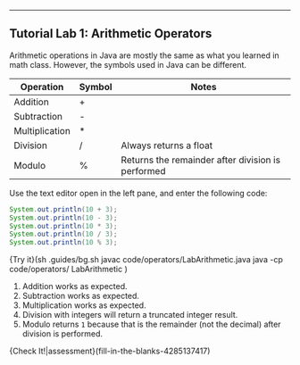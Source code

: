 ---

## Tutorial Lab 1: Arithmetic Operators

Arithmetic operations in Java are mostly the same as what you learned in math class. However, the symbols used in Java can be different.

|Operation|Symbol|Notes|
|---------|------|-----|
|Addition | + | |
|Subtraction | - | |
|Multiplication | * | |
|Division | / |Always returns a float|
|Modulo | % | Returns the remainder after division is performed|

Use the text editor open in the left pane, and enter the following code:

```java
System.out.println(10 + 3);
System.out.println(10 - 3);
System.out.println(10 * 3);
System.out.println(10 / 3);
System.out.println(10 % 3);
```

{Try it}(sh .guides/bg.sh javac code/operators/LabArithmetic.java java -cp code/operators/ LabArithmetic )


1) Addition works as expected.
2) Subtraction works as expected.
3) Multiplication works as expected.
4) Division with integers will return a truncated integer result.
5) Modulo returns `1` because that is the remainder (not the decimal) after division is performed.

{Check It!|assessment}(fill-in-the-blanks-4285137417)
